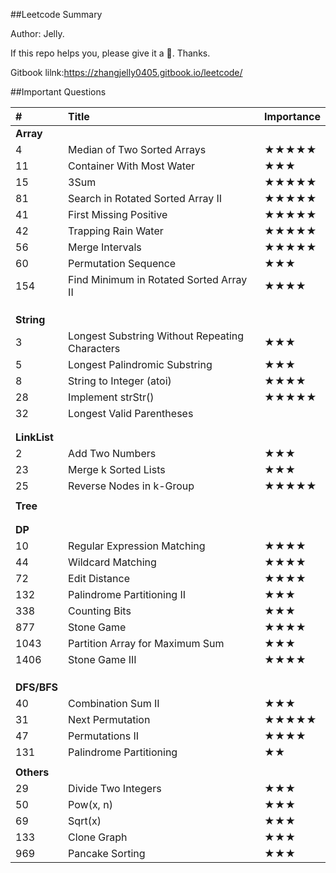 ##Leetcode Summary

Author: Jelly.

If this repo helps you, please give it a 🌟. Thanks. 

Gitbook lilnk:https://zhangjelly0405.gitbook.io/leetcode/

##Important Questions

| #            | Title                                          | Importance |
| :----------- | :--------------------------------------------- | ---------- |
| **Array**    |                                                |            |
| 4            | Median of Two Sorted Arrays                    | ★★★★★      |
| 11           | Container With Most Water                      | ★★★        |
| 15           | 3Sum                                           | ★★★★★      |
| 81           | Search in Rotated Sorted Array II              | ★★★★★      |
| 41           | First Missing Positive                         | ★★★★★      |
| 42           | Trapping Rain Water                            | ★★★★★      |
| 56           | Merge Intervals                                | ★★★★★      |
| 60           | Permutation Sequence                           | ★★★        |
| 154          | Find Minimum in Rotated Sorted Array II        | ★★★★       |
|              |                                                |            |
|              |                                                |            |
|              |                                                |            |
| **String**   |                                                |            |
| 3            | Longest Substring Without Repeating Characters | ★★★        |
| 5            | Longest Palindromic Substring                  | ★★★        |
| 8            | String to Integer (atoi)                       | ★★★★       |
| 28           | Implement strStr()                             | ★★★★★      |
| 32           | Longest Valid Parentheses                      |            |
|              |                                                |            |
|              |                                                |            |
| **LinkList** |                                                |            |
| 2            | Add Two Numbers                                | ★★★        |
| 23           | Merge k Sorted Lists                           | ★★★        |
| 25           | Reverse Nodes in k-Group                       | ★★★★★      |
|              |                                                |            |
| **Tree**     |                                                |            |
|              |                                                |            |
|              |                                                |            |
| **DP**       |                                                |            |
| 10           | Regular Expression Matching                    | ★★★★       |
| 44           | Wildcard Matching                              | ★★★★       |
| 72           | Edit Distance                                  | ★★★★       |
| 132          | Palindrome Partitioning II                     | ★★★        |
| 338          | Counting Bits                                  | ★★★        |
| 877          | Stone Game                                     | ★★★★       |
| 1043         | Partition Array for Maximum Sum                | ★★★        |
| 1406         | Stone Game III                                 | ★★★★       |
|              |                                                |            |
|              |                                                |            |
|              |                                                |            |
| **DFS/BFS**  |                                                |            |
| 40           | Combination Sum II                             | ★★★        |
| 31           | Next Permutation                               | ★★★★★      |
| 47           | Permutations II                                | ★★★★       |
| 131          | Palindrome Partitioning                        | ★★         |
|              |                                                |            |
| **Others**   |                                                |            |
| 29           | Divide Two Integers                            | ★★★        |
| 50           | Pow(x, n)                                      | ★★★        |
| 69           | Sqrt(x)                                        | ★★★        |
| 133          | Clone Graph                                    | ★★★        |
| 969          | Pancake Sorting                                | ★★★        |




